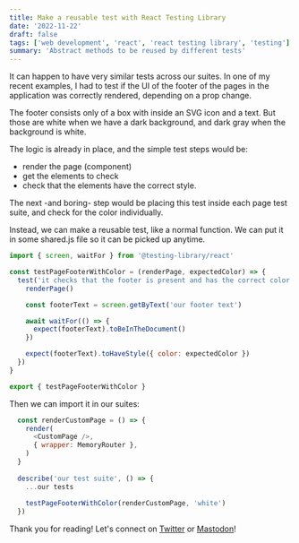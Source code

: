 ```yaml
---
title: Make a reusable test with React Testing Library
date: '2022-11-22'
draft: false
tags: ['web development', 'react', 'react testing library', 'testing']
summary: 'Abstract methods to be reused by different tests'
---
```


It can happen to have very similar tests across our suites. In one of my recent examples, I had to test if the UI of the footer of the pages in the application was correctly rendered, depending on a prop change.

The footer consists only of a box with inside an SVG icon and a text. But those are white when we have a dark background, and  dark gray when the background is white.

The logic is already in place, and the simple test steps would be: 
- render the page (component)
- get the elements to check
- check that the elements have the correct style.

The next -and boring- step would be placing this test inside each page test suite, and check for the color individually.

Instead, we can make a reusable test, like a normal function.
We can put it in some shared.js file so it can be picked up anytime.

```js
import { screen, waitFor } from '@testing-library/react'

const testPageFooterWithColor = (renderPage, expectedColor) => {
  test('it checks that the footer is present and has the correct color', async () => {
    renderPage()

    const footerText = screen.getByText('our footer text')

    await waitFor(() => {
      expect(footerText).toBeInTheDocument()
    })

    expect(footerText).toHaveStyle({ color: expectedColor })
  })
}

export { testPageFooterWithColor }
```

Then we can import it in our suites:
```js
  const renderCustomPage = () => {
    render(
      <CustomPage />,
      { wrapper: MemoryRouter },
    )
  }
  
  describe('our test suite', () => {
    ...our tests
     
    testPageFooterWithColor(renderCustomPage, 'white')
  })
```

Thank you for reading! Let's connect on [Twitter](https://twitter.com/AlexBuaiscia) or [Mastodon](@alex_@uiuxdev.social)! 
